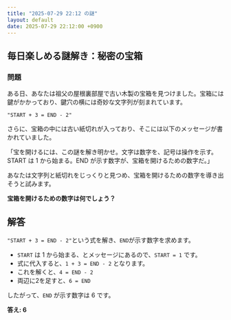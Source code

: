 ```yaml
---
title: "2025-07-29 22:12 の謎"
layout: default
date: 2025-07-29 22:12:00 +0900
---
```

## 毎日楽しめる謎解き：秘密の宝箱

### 問題

ある日、あなたは祖父の屋根裏部屋で古い木製の宝箱を見つけました。宝箱には鍵がかかっており、鍵穴の横には奇妙な文字列が刻まれています。

`"START + 3 = END - 2"`

さらに、宝箱の中には古い紙切れが入っており、そこには以下のメッセージが書かれていました。

「宝を開けるには、この謎を解き明かせ。文字は数字を、記号は操作を示す。START は 1 から始まる。END が示す数字が、宝箱を開けるための数字だ。」

あなたは文字列と紙切れをじっくりと見つめ、宝箱を開けるための数字を導き出そうと試みます。

**宝箱を開けるための数字は何でしょう？**

## 解答

`"START + 3 = END - 2"`という式を解き、`END`が示す数字を求めます。

*   `START` は 1 から始まる、とメッセージにあるので、`START = 1` です。
*   式に代入すると、`1 + 3 = END - 2` となります。
*   これを解くと、`4 = END - 2`
*   両辺に2を足すと、`6 = END`

したがって、`END` が示す数字は 6 です。

**答え: 6**
